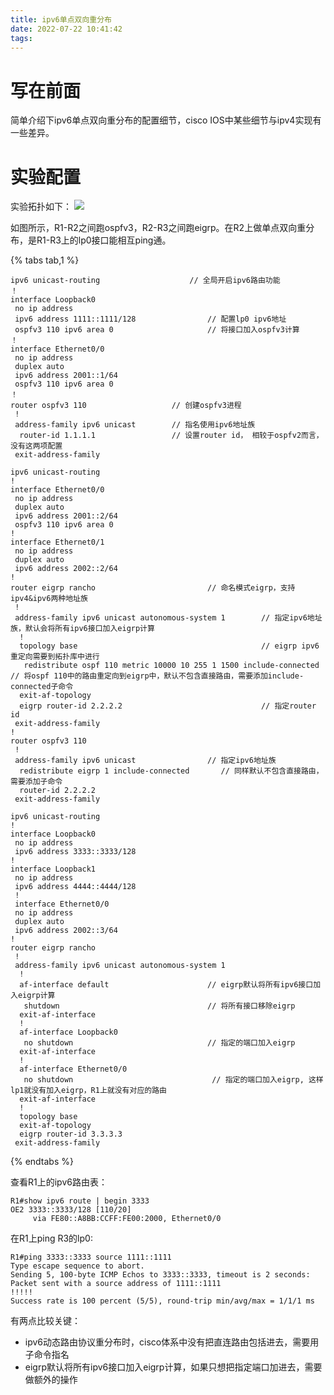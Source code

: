 ```yaml
---
title: ipv6单点双向重分布
date: 2022-07-22 10:41:42
tags:
---
```


# 写在前面
简单介绍下ipv6单点双向重分布的配置细节，cisco IOS中某些细节与ipv4实现有一些差异。
<!--more-->

# 实验配置
实验拓扑如下：
![](https://rancho333.github.io/pictures/ipv6_redistribute_topology.png)

如图所示，R1-R2之间跑ospfv3，R2-R3之间跑eigrp。在R2上做单点双向重分布，是R1-R3上的lp0接口能相互ping通。

{% tabs tab,1 %}
<!-- tab R1-->
```
ipv6 unicast-routing                    // 全局开启ipv6路由功能
！
interface Loopback0
 no ip address
 ipv6 address 1111::1111/128                // 配置lp0 ipv6地址
 ospfv3 110 ipv6 area 0                     // 将接口加入ospfv3计算
！
interface Ethernet0/0
 no ip address
 duplex auto
 ipv6 address 2001::1/64
 ospfv3 110 ipv6 area 0
！
router ospfv3 110                   // 创建ospfv3进程
 !
 address-family ipv6 unicast        // 指名使用ipv6地址族
  router-id 1.1.1.1                 // 设置router id， 相较于ospfv2而言，没有这两项配置
 exit-address-family
```
<!-- endtab -->
<!-- tab R2-->
```
ipv6 unicast-routing
!
interface Ethernet0/0
 no ip address
 duplex auto
 ipv6 address 2001::2/64
 ospfv3 110 ipv6 area 0
!
interface Ethernet0/1
 no ip address
 duplex auto
 ipv6 address 2002::2/64
!
router eigrp rancho                         // 命名模式eigrp，支持ipv4&ipv6两种地址族
 !
 address-family ipv6 unicast autonomous-system 1        // 指定ipv6地址族，默认会将所有ipv6接口加入eigrp计算
  !
  topology base                                         // eigrp ipv6重定向需要到拓扑库中进行                     
   redistribute ospf 110 metric 10000 10 255 1 1500 include-connected       // 将ospf 110中的路由重定向到eigrp中，默认不包含直接路由，需要添加include-connected子命令
  exit-af-topology
  eigrp router-id 2.2.2.2                               // 指定router id
 exit-address-family
!
router ospfv3 110
 !
 address-family ipv6 unicast                // 指定ipv6地址族
  redistribute eigrp 1 include-connected       // 同样默认不包含直接路由，需要添加子命令
  router-id 2.2.2.2
 exit-address-family
```
<!-- endtab -->
<!-- tab R1-->
```
ipv6 unicast-routing
!
interface Loopback0
 no ip address
 ipv6 address 3333::3333/128
!
interface Loopback1
 no ip address
 ipv6 address 4444::4444/128
 !
 interface Ethernet0/0
 no ip address
 duplex auto
 ipv6 address 2002::3/64
!
router eigrp rancho
 !
 address-family ipv6 unicast autonomous-system 1
  !
  af-interface default                      // eigrp默认将所有ipv6接口加入eigrp计算
   shutdown                                 // 将所有接口移除eigrp
  exit-af-interface
  !
  af-interface Loopback0
   no shutdown                              // 指定的端口加入eigrp
  exit-af-interface
  !
  af-interface Ethernet0/0
   no shutdown                               // 指定的端口加入eigrp, 这样lp1就没有加入eigrp，R1上就没有对应的路由
  exit-af-interface
  !
  topology base
  exit-af-topology
  eigrp router-id 3.3.3.3
 exit-address-family
```
<!-- endtab -->
{% endtabs %}

查看R1上的ipv6路由表：
```
R1#show ipv6 route | begin 3333  
OE2 3333::3333/128 [110/20]
     via FE80::A8BB:CCFF:FE00:2000, Ethernet0/0
```
在R1上ping R3的lp0:
```
R1#ping 3333::3333 source 1111::1111
Type escape sequence to abort.
Sending 5, 100-byte ICMP Echos to 3333::3333, timeout is 2 seconds:
Packet sent with a source address of 1111::1111
!!!!!
Success rate is 100 percent (5/5), round-trip min/avg/max = 1/1/1 ms
```

有两点比较关键：
- ipv6动态路由协议重分布时，cisco体系中没有把直连路由包括进去，需要用子命令指名
- eigrp默认将所有ipv6接口加入eigrp计算，如果只想把指定端口加进去，需要做额外的操作